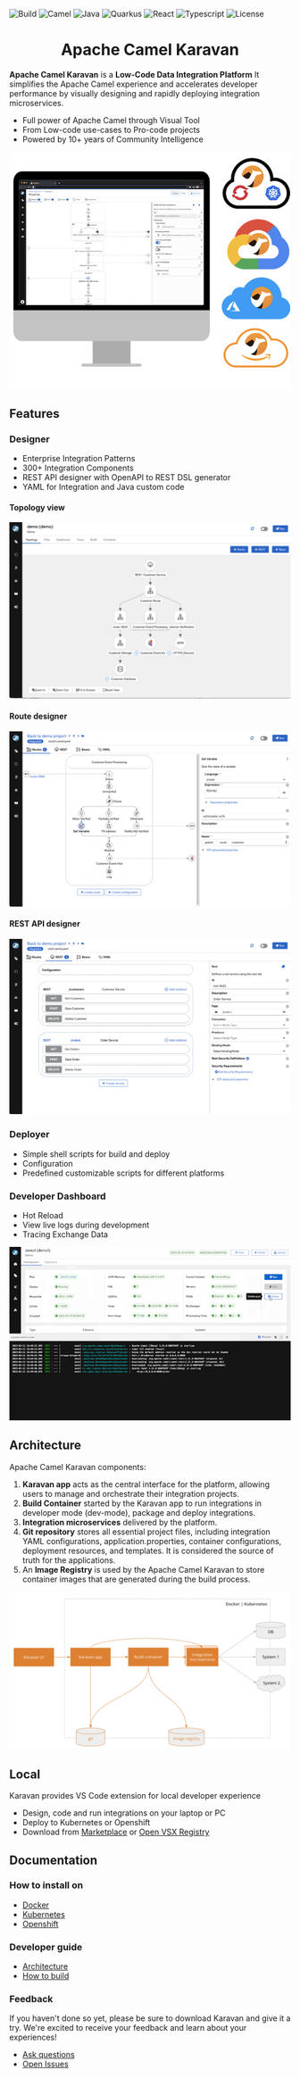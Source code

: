 ![Build](https://img.shields.io/badge/Build_with-Fun-orange.svg?style=for-the-badge)
![Camel](https://img.shields.io/badge/-Camel-orange.svg?style=for-the-badge&)
![Java](https://img.shields.io/badge/-Java-orange.svg?style=for-the-badge&logo=java)
![Quarkus](https://img.shields.io/badge/-Quarkus-orange.svg?style=for-the-badge&logo=quarkus)
![React](https://img.shields.io/badge/-React-orange.svg?style=for-the-badge&logo=react)
![Typescript](https://img.shields.io/badge/-Typescript-orange.svg?style=for-the-badge&logo=typescript)
![License](https://img.shields.io/badge/License-Apache-orange.svg?style=for-the-badge&logo=apache)

<h1 align="center" style="border-bottom: none">
    Apache Camel Karavan
</h1>

**Apache Camel Karavan** is a **Low-Code Data Integration Platform** 
It simplifies the Apache Camel experience and accelerates developer performance by visually designing and rapidly deploying integration microservices.

* Full power of Apache Camel through Visual Tool
* From Low-code use-cases to Pro-code projects
* Powered by 10+ years of Community Intelligence

<p align="center">
  <img src="images/karavan-clouds.png"  alt="Apache Camel Karavan" />
</p>

## Features

### Designer

* Enterprise Integration Patterns
* 300+ Integration Components 
* REST API designer with OpenAPI to REST DSL generator
* YAML for Integration and Java custom code

#### Topology view
<p align="center">
  <img src="images/topology.png"  alt="Topology" />
</p>

#### Route designer
<p align="center">
  <img src="images/designer-routes.png"  alt="Routes" />
</p>

#### REST API designer
<p align="center">
  <img src="images/designer-rest.png"  alt="REST" />
</p>

### Deployer
* Simple shell scripts for build and deploy
* Configuration 
* Predefined customizable scripts for different platforms

### Developer Dashboard
* Hot Reload
* View live logs during development
* Tracing Exchange Data 

<p align="center">
  <img src="images/karavan-dashboard.png"  alt="karavan-dashboard" />
</p>

## Architecture

Apache Camel Karavan components:

1. **Karavan app** acts as the central interface for the platform, allowing users to manage and orchestrate their integration projects.
2. **Build Container** started by the Karavan app to run integrations in developer mode (dev-mode), package and deploy integrations.
3. **Integration microservices** delivered by the platform.
4. **Git repository** stores all essential project files, including integration YAML configurations, application.properties, container configurations, deployment resources, and templates. It is considered the source of truth for the applications.
5. An **Image Registry** is used by the Apache Camel Karavan to store container images that are generated during the build process.

<p align="center">
  <img src="images/architecture.png"  alt="architecture" />
</p>


## Local
Karavan provides VS Code extension for local developer experience
* Design, code and run integrations on your laptop or PC 
* Deploy to Kubernetes or Openshift
* Download from [Marketplace](https://marketplace.visualstudio.com/items?itemName=camel-karavan.karavan) or [Open VSX Registry](https://open-vsx.org/extension/camel-karavan/karavan)

## Documentation

### How to install on
* [Docker](docs/WEB_DOCKER.md)
* [Kubernetes](docs/WEB_KUBERNETES.md)
* [Openshift](docs/WEB_OPENSHIFT.md)

### Developer guide
* [Architecture](docs/ARCHITECTURE.md)
* [How to build](docs/DEV.md)


### Feedback
If you haven't done so yet, please be sure to download Karavan and give it a try. We're excited to receive your feedback and learn about your experiences!

* [Ask questions](https://github.com/apache/camel-karavan/discussions)
* [Open Issues](https://github.com/apache/camel-karavan/issues)

